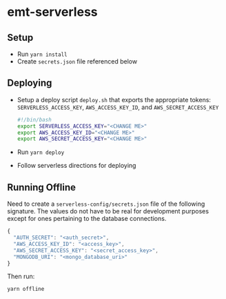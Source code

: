 # emt-serverless

## Setup

- Run `yarn install`
- Create `secrets.json` file referenced below

## Deploying

- Setup a deploy script `deploy.sh` that exports the appropriate tokens: `SERVERLESS_ACCESS_KEY`, `AWS_ACCESS_KEY_ID`, and `AWS_SECRET_ACCESS_KEY`

  ```bash
  #!/bin/bash
  export SERVERLESS_ACCESS_KEY="<CHANGE ME>"
  export AWS_ACCESS_KEY_ID="<CHANGE ME>"
  export AWS_SECRET_ACCESS_KEY="<CHANGE ME>"
  ```

- Run `yarn deploy`
- Follow serverless directions for deploying

## Running Offline

Need to create a `serverless-config/secrets.json` file of the following signature. The values do not have to be real for development purposes except for ones pertaining to the database connections.

```javascript
{
  "AUTH_SECRET": "<auth_secret>",
  "AWS_ACCESS_KEY_ID": "<access_key>",
  "AWS_SECRET_ACCESS_KEY": "<secret_access_key>",
  "MONGODB_URI": "<mongo_database_uri>"
}
```

Then run:

```bash
yarn offline
```
